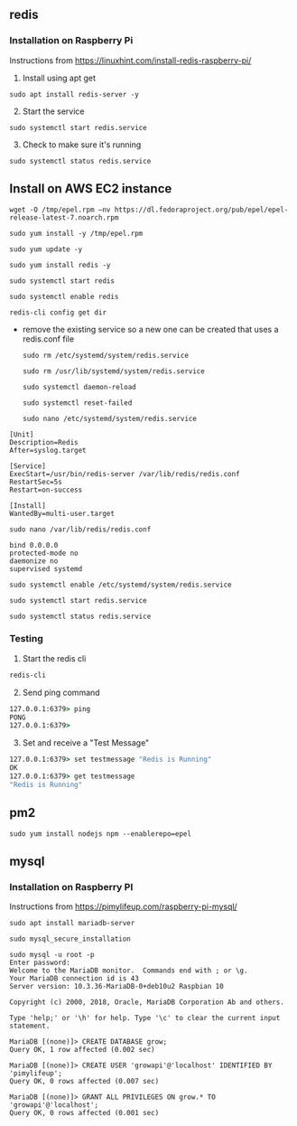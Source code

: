 ## redis

### Installation on Raspberry Pi

Instructions from https://linuxhint.com/install-redis-raspberry-pi/

1. Install using apt get

```
sudo apt install redis-server -y
```

2. Start the service

```
sudo systemctl start redis.service
```

3. Check to make sure it's running

```
sudo systemctl status redis.service
```

## Install on AWS EC2 instance

```
wget -O /tmp/epel.rpm –nv https://dl.fedoraproject.org/pub/epel/epel-release-latest-7.noarch.rpm
```

```
sudo yum install -y /tmp/epel.rpm
```

```
sudo yum update -y
```

```
sudo yum install redis -y
```

```
sudo systemctl start redis
```

```
sudo systemctl enable redis
```

```
redis-cli config get dir
```

- remove the existing service so a new one can be created that uses a redis.conf file
  ```
  sudo rm /etc/systemd/system/redis.service
  ```
  ```
  sudo rm /usr/lib/systemd/system/redis.service
  ```
  ```
  sudo systemctl daemon-reload
  ```
  ```
  sudo systemctl reset-failed
  ```
  ```
  sudo nano /etc/systemd/system/redis.service
  ```

```
[Unit]
Description=Redis
After=syslog.target

[Service]
ExecStart=/usr/bin/redis-server /var/lib/redis/redis.conf
RestartSec=5s
Restart=on-success

[Install]
WantedBy=multi-user.target
```

```
sudo nano /var/lib/redis/redis.conf
```

```
bind 0.0.0.0
protected-mode no
daemonize no
supervised systemd
```

```
sudo systemctl enable /etc/systemd/system/redis.service
```

```
sudo systemctl start redis.service
```

```
sudo systemctl status redis.service
```

### Testing

1. Start the redis cli

```cmd
redis-cli
```

2. Send ping command

```cmd
127.0.0.1:6379> ping
PONG
127.0.0.1:6379>
```

3. Set and receive a "Test Message"

```cmd
127.0.0.1:6379> set testmessage "Redis is Running"
OK
127.0.0.1:6379> get testmessage
"Redis is Running"
```

## pm2

```
sudo yum install nodejs npm --enablerepo=epel
```

## mysql

### Installation on Raspberry PI

Instructions from https://pimylifeup.com/raspberry-pi-mysql/

```
sudo apt install mariadb-server
```

```
sudo mysql_secure_installation
```

```
sudo mysql -u root -p
Enter password:
Welcome to the MariaDB monitor.  Commands end with ; or \g.
Your MariaDB connection id is 43
Server version: 10.3.36-MariaDB-0+deb10u2 Raspbian 10

Copyright (c) 2000, 2018, Oracle, MariaDB Corporation Ab and others.

Type 'help;' or '\h' for help. Type '\c' to clear the current input statement.

MariaDB [(none)]> CREATE DATABASE grow;
Query OK, 1 row affected (0.002 sec)

MariaDB [(none)]> CREATE USER 'growapi'@'localhost' IDENTIFIED BY 'pimylifeup';
Query OK, 0 rows affected (0.007 sec)

MariaDB [(none)]> GRANT ALL PRIVILEGES ON grow.* TO 'growapi'@'localhost';
Query OK, 0 rows affected (0.001 sec)
```
